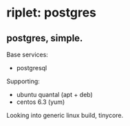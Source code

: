 riplet: postgres
=================

## postgres, simple.

Base services:
* postgresql

Supporting:
* ubuntu quantal (apt + deb)
* centos 6.3 (yum)

Looking into generic linux build, tinycore.
